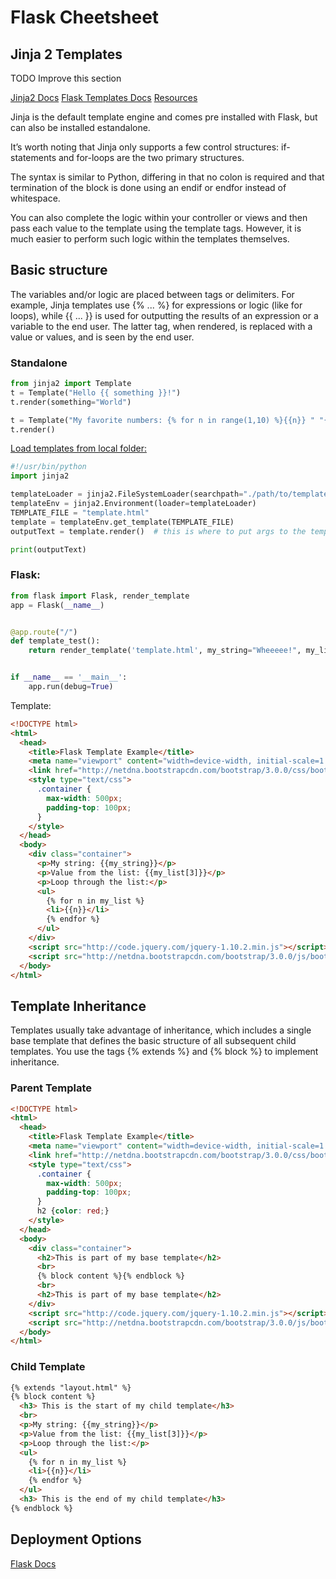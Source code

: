 # Flask Cheetsheet

## Jinja 2 Templates

TODO Improve this section

[Jinja2 Docs](https://jinja.palletsprojects.com/en/2.11.x/)
[Flask Templates Docs](https://flask.palletsprojects.com/en/1.1.x/tutorial/templates/)
[Resources](https://realpython.com/primer-on-jinja-templating/)

Jinja is the default template engine and comes pre installed with Flask, but can also be installed estandalone.

It’s worth noting that Jinja only supports a few control structures: if-statements and for-loops are the two primary structures.

The syntax is similar to Python, differing in that no colon is required and that termination of the block is done using an endif or endfor instead of whitespace.

You can also complete the logic within your controller or views and then pass each value to the template using the template tags. However, it is much easier to perform such logic within the templates themselves.

## Basic structure

The variables and/or logic are placed between tags or delimiters. For example, Jinja templates use {% ... %} for expressions or logic (like for loops), while {{ ... }} is used for outputting the results of an expression or a variable to the end user. The latter tag, when rendered, is replaced with a value or values, and is seen by the end user.

### Standalone

```Python
from jinja2 import Template
t = Template("Hello {{ something }}!")
t.render(something="World")

t = Template("My favorite numbers: {% for n in range(1,10) %}{{n}} " "{% endfor %}")
t.render()
```

[Load templates from local folder:](https://stackoverflow.com/questions/38642557/how-to-load-jinja-template-directly-from-filesystem)

```Python
#!/usr/bin/python
import jinja2

templateLoader = jinja2.FileSystemLoader(searchpath="./path/to/template/folder")
templateEnv = jinja2.Environment(loader=templateLoader)
TEMPLATE_FILE = "template.html"
template = templateEnv.get_template(TEMPLATE_FILE)
outputText = template.render()  # this is where to put args to the template renderer

print(outputText)
```

### Flask:

```Python
from flask import Flask, render_template
app = Flask(__name__)


@app.route("/")
def template_test():
    return render_template('template.html', my_string="Wheeeee!", my_list=[0,1,2,3,4,5])


if __name__ == '__main__':
    app.run(debug=True)
```

Template:

```HTML
<!DOCTYPE html>
<html>
  <head>
    <title>Flask Template Example</title>
    <meta name="viewport" content="width=device-width, initial-scale=1.0">
    <link href="http://netdna.bootstrapcdn.com/bootstrap/3.0.0/css/bootstrap.min.css" rel="stylesheet" media="screen">
    <style type="text/css">
      .container {
        max-width: 500px;
        padding-top: 100px;
      }
    </style>
  </head>
  <body>
    <div class="container">
      <p>My string: {{my_string}}</p>
      <p>Value from the list: {{my_list[3]}}</p>
      <p>Loop through the list:</p>
      <ul>
        {% for n in my_list %}
        <li>{{n}}</li>
        {% endfor %}
      </ul>
    </div>
    <script src="http://code.jquery.com/jquery-1.10.2.min.js"></script>
    <script src="http://netdna.bootstrapcdn.com/bootstrap/3.0.0/js/bootstrap.min.js"></script>
  </body>
</html>
```

## Template Inheritance

Templates usually take advantage of inheritance, which includes a single base template that defines the basic structure of all subsequent child templates. You use the tags {% extends %} and {% block %} to implement inheritance.

### Parent Template

```HTML
<!DOCTYPE html>
<html>
  <head>
    <title>Flask Template Example</title>
    <meta name="viewport" content="width=device-width, initial-scale=1.0">
    <link href="http://netdna.bootstrapcdn.com/bootstrap/3.0.0/css/bootstrap.min.css" rel="stylesheet" media="screen">
    <style type="text/css">
      .container {
        max-width: 500px;
        padding-top: 100px;
      }
      h2 {color: red;}
    </style>
  </head>
  <body>
    <div class="container">
      <h2>This is part of my base template</h2>
      <br>
      {% block content %}{% endblock %}
      <br>
      <h2>This is part of my base template</h2>
    </div>
    <script src="http://code.jquery.com/jquery-1.10.2.min.js"></script>
    <script src="http://netdna.bootstrapcdn.com/bootstrap/3.0.0/js/bootstrap.min.js"></script>
  </body>
</html>
```

### Child Template

```HTML
{% extends "layout.html" %}
{% block content %}
  <h3> This is the start of my child template</h3>
  <br>
  <p>My string: {{my_string}}</p>
  <p>Value from the list: {{my_list[3]}}</p>
  <p>Loop through the list:</p>
  <ul>
    {% for n in my_list %}
    <li>{{n}}</li>
    {% endfor %}
  </ul>
  <h3> This is the end of my child template</h3>
{% endblock %}
```

## Deployment Options

[Flask Docs](https://flask.palletsprojects.com/en/1.1.x/deploying/)